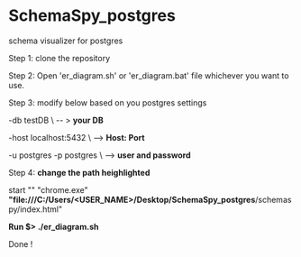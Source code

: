 # SchemaSpy_postgres
schema visualizer for postgres 

Step 1: clone the repository 

Step 2: Open 'er_diagram.sh' or 'er_diagram.bat' file whichever you want to use.

Step 3: modify below based on you postgres settings 

-db testDB \ -- > **your DB**

-host localhost:5432 \ --> **Host: Port**

-u postgres -p postgres \  --> **user and password**


Step 4: **change the path heighlighted** <br/>

start "" "chrome.exe" **"file:///C:/Users/<USER_NAME>/Desktop/SchemaSpy_postgres**/schemaspy/index.html"


**Run  $> ./er_diagram.sh**

Done ! 
